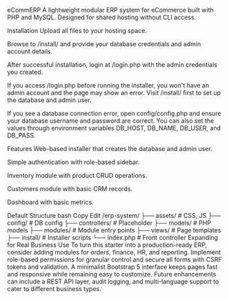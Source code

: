 eCommERP
A lightweight modular ERP system for eCommerce built with PHP and MySQL. Designed for shared hosting without CLI access.

Installation
Upload all files to your hosting space.

Browse to /install/ and provide your database credentials and admin account details.

After successful installation, login at /login.php with the admin credentials you created.

If you access /login.php before running the installer, you won't have an admin account and the page may show an error. Visit /install/ first to set up the database and admin user.

If you see a database connection error, open config/config.php and ensure your database username and password are correct. You can also set the values through environment variables DB_HOST, DB_NAME, DB_USER, and DB_PASS.

Features
Web-based installer that creates the database and admin user.

Simple authentication with role-based sidebar.

Inventory module with product CRUD operations.

Customers module with basic CRM records.

Dashboard with basic metrics.

Default Structure
bash
Copy
Edit
/erp-system/
├── assets/        # CSS, JS
├── config/        # DB config
├── controllers/   # Placeholder
├── models/        # PHP models
├── modules/       # Module entry points
├── views/         # Page templates
├── install/       # Installer scripts
└── index.php      # Front controller
Expanding for Real Business Use
To turn this starter into a production-ready ERP, consider adding modules for orders, finance, HR, and reporting. Implement role-based permissions for granular control and secure all forms with CSRF tokens and validation. A minimalist Bootstrap 5 interface keeps pages fast and responsive while remaining easy to customize. Future enhancements can include a REST API layer, audit logging, and multi-language support to cater to different business types.

